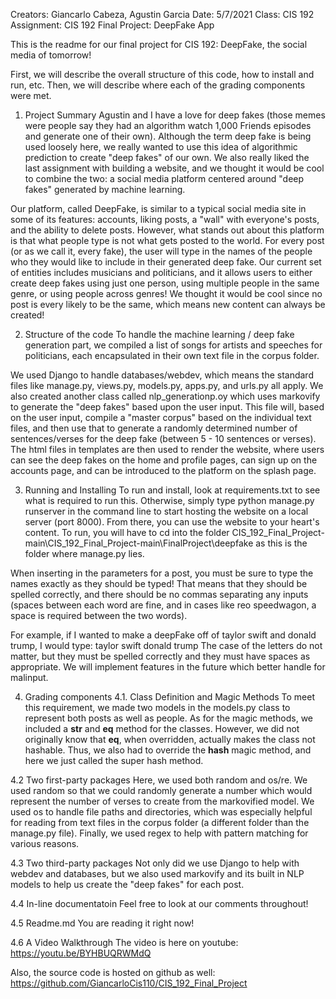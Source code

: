 Creators: Giancarlo Cabeza, Agustin Garcia
Date: 5/7/2021
Class: CIS 192
Assignment: CIS 192 Final Project: DeepFake App


This is the readme for our final project for CIS 192: DeepFake, the social media of tomorrow!

First, we will describe the overall structure of this code, how to install and run, etc. Then, we will describe where each of the grading
components were met.


1. Project Summary
Agustin and I have a love for deep fakes (those memes were people say they had an algorithm watch 1,000 Friends episodes and generate one of their own). Although the term deep fake is being used loosely here, we really wanted to use this idea of algorithmic prediction to create "deep fakes" of our own. We also really liked the last assignment with building a website, and we thought it would be cool to combine the two: a social media platform centered around "deep fakes" generated by machine learning.

Our platform, called DeepFake, is similar to a typical social media site in some of its features: accounts, liking posts, a "wall" with everyone's posts, and the ability to delete posts. However, what stands out about this platform is that what people type is not what gets posted to the world. For every post (or as we call it, every fake), the user will type in the names of the people who they would like to include in their generated deep fake. Our current set of entities includes musicians and politicians, and it allows users to either create deep fakes using just one person, using multiple people in the same genre, or using people across genres! We thought it would be cool since no post is every likely to be the same, which means new content can always be created!


2. Structure of the code
To handle the machine learning / deep fake generation part, we compiled a list of songs for artists and speeches for politicians, each encapsulated in their own text file in the corpus folder.

We used Django to handle databases/webdev, which means the standard files like manage.py, views.py, models.py, apps.py, and urls.py all apply. We also created another class called nlp_generationp.oy which uses markovify to generate the "deep fakes" based upon the user input. This file will, based on the user input, compile a "master corpus" based on the individual text files, and then use that to generate a randomly determined number of sentences/verses for the deep fake (between 5 - 10 sentences or verses). The html files in templates are then used to render the website, where users can see the deep fakes on the home and profile pages, can sign up on the accounts page, and can be introduced to the platform on the splash page.

3. Running and Installing
To run and install, look at requirements.txt to see what is required to run this. Otherwise, simply type python manage.py runserver in the command line to start hosting the website on a local server (port 8000). From there, you can use the website to your heart's content. To run, you will have to cd into the folder CIS_192_Final_Project-main\CIS_192_Final_Project-main\FinalProject\deepfake as this is the folder where manage.py lies.

When inserting in the parameters for a post, you must be sure to type the names exactly as they should be typed! That means that they should be spelled correctly, and there should be no commas separating any inputs (spaces between each word are fine, and in cases like reo speedwagon, a space is required between the two words).

For example, if I wanted to make a deepFake off of taylor swift and donald trump, I would type:
taylor swift donald trump
The case of the letters do not matter, but they must be spelled correctly and they must have spaces as appropriate. We will implement features in the future which better handle for malinput.


4. Grading components
4.1. Class Definition and Magic Methods
To meet this requirement, we made two models in the models.py class to represent both posts as well as people. As for the magic methods, we included a __str__ and __eq__ method for the classes. However, we did not originally know that __eq__, when overridden, actually makes the class not hashable. Thus, we also had to override the __hash__ magic method, and here we just called the super hash method. 

4.2 Two first-party packages
Here, we used both random and os/re. We used random so that we could randomly generate a number which would represent the number of verses to create from the markovified model. We used os to handle file paths and directories, which was especially helpful for reading from text files in the corpus folder (a different folder than the manage.py file). Finally, we used regex to help with pattern matching for various reasons.

4.3 Two third-party packages
Not only did we use Django to help with webdev and databases, but we also used markovify and its built in NLP models to help us create the "deep fakes" for each post.

4.4 In-line documentatoin
Feel free to look at our comments throughout!

4.5 Readme.md
You are reading it right now!

4.6 A Video Walkthrough
The video is here on youtube: https://youtu.be/BYHBUQRWMdQ

Also, the source code is hosted on github as well: https://github.com/GiancarloCis110/CIS_192_Final_Project
